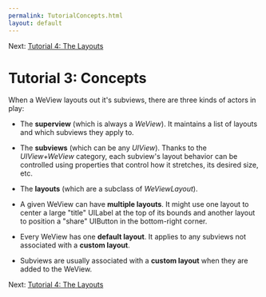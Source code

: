 ```yaml
---
permalink: TutorialConcepts.html
layout: default
---
```


Next\: [Tutorial 4: The Layouts](TutorialLayouts.html)

Tutorial 3: Concepts
==

<!-- TEMPLATE START -->

When a WeView layouts out it's subviews, there are three kinds of actors in play:

* The __superview__ (which is always a _WeView_).  It maintains a list of layouts and which subviews they apply to.
* The __subviews__ (which can be any _UIView_).  Thanks to the _UIView+WeView_ category, each subview's layout behavior can be controlled using properties that control how it stretches, its desired size, etc.
* The __layouts__ (which are a subclass of _WeViewLayout_). 

* A given WeView can have __multiple layouts__.  It might use one layout to center a large "title" UILabel at the top of its bounds and another layout to position a "share" UIButton in the bottom-right corner.
* Every WeView has one __default layout__.  It applies to any subviews not associated with a __custom layout__.
* Subviews are usually associated with a __custom layout__ when they are added to the WeView.


<!-- TEMPLATE END -->

Next\: [Tutorial 4: The Layouts](TutorialLayouts.html)